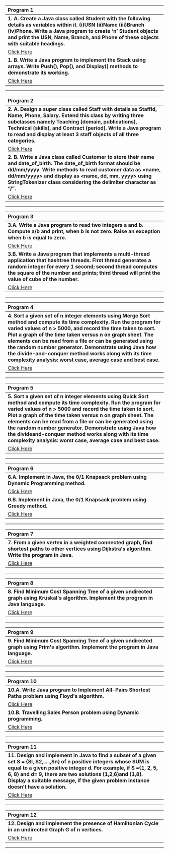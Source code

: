 | **Program 1**|
|:---------------|
| **1. A. Create a Java class called Student with the following details as variables within it. (i)USN (ii)Name (iii)Branch (iv)Phone. Write a Java program to create ‘n’ Student objects and print the USN, Name, Branch, and Phone of these objects with suitable headings.**|
  | [Click Here](1A.java)|
|**1. B. Write a Java program to implement the Stack using arrays. Write Push(), Pop(), and Display() methods to demonstrate its working.**|
  | [Click Here](1B.java)|

--------------

|**Program 2**|
|:------------------|
|**2. A. Design a super class called Staff with details as StaffId, Name, Phone, Salary. Extend this class by writing three subclasses namely Teaching (domain, publications), Technical (skills), and Contract (period). Write a Java program to read and display at least 3 staff objects of all three categories.**|
 |  [Click Here](2A.java)|
|**2. B. Write a Java class called Customer to store their name and date_of_birth. The date_of_birth format should be dd/mm/yyyy. Write methods to read customer data as <name, dd/mm/yyyy> and display as <name, dd, mm, yyyy> using StringTokenizer class considering the delimiter character as “/”.**|
| [Click Here](2B.java)|
   
--------------
|**Program 3**|
|:------------------|
| **3.A. Write a Java program to read two integers a and b. Compute a/b and print, when b is not zero. Raise an exception when b is equal to zero.** |
|  [Click Here](https://github.com/SKsaikiran/cselab/blob/6a6700ed968b731b8c730b3b44b7c68b97efc6bb/DAA/3A.java)|
|**3.B. Write a Java program that implements a multi-thread application that hashtree threads. First thread generates a random integer for every 1 second; second thread computes the square of the number and prints; third thread will print the value of cube of the number.**|
| [Click Here](https://github.com/SKsaikiran/cselab/blob/6a6700ed968b731b8c730b3b44b7c68b97efc6bb/DAA/3B.java)|
   
--------------
|**Program 4**|
|:------------------|
|**4. Sort a given set of n integer elements using Merge Sort method and compute its time complexity. Run the program for varied values of n > 5000, and record the time taken to sort. Plot a graph of the time taken versus n on graph sheet. The elements can be read from a file or can be generated using the random number generator. Demonstrate using Java how the divide-and-conquer method works along with its time complexity analysis: worst case, average case and best case.**|
|  [Click Here](https://github.com/SKsaikiran/cselab/blob/6a6700ed968b731b8c730b3b44b7c68b97efc6bb/DAA/4.java)|
   
--------------

|**Program 5**|
|:------------------|
|**5. Sort a given set of n integer elements using Quick Sort method and compute its time complexity. Run the program for varied values of n > 5000 and record the time taken to sort. Plot a graph of the time taken versus n on graph sheet. The elements can be read from a file or can be generated using the random number generator. Demonstrate using Java how the divideand-conquer method works along with its time complexity analysis: worst case, average case and best case.**|
|  [Click Here](https://github.com/SKsaikiran/cselab/blob/6a6700ed968b731b8c730b3b44b7c68b97efc6bb/DAA/5.MergeSort.java)|
   
--------------

|**Program 6**|
|:------------------|
|**6.A. Implement in Java, the 0/1 Knapsack problem using Dynamic Programming method.**|
|  [Click Here](https://github.com/SKsaikiran/cselab/blob/6a6700ed968b731b8c730b3b44b7c68b97efc6bb/DAA/6A.java)|
|**6.B.  Implement in Java, the 0/1 Knapsack problem using Greedy method.**|
| [Click Here](https://github.com/SKsaikiran/cselab/blob/6a6700ed968b731b8c730b3b44b7c68b97efc6bb/DAA/6B.java)|
   
--------------

|**Program 7**|
|:------------------|
|**7. From a given vertex in a weighted connected graph, find shortest paths to other vertices using Dijkstra's algorithm. Write the program in Java.**|
|  [Click Here](https://github.com/SKsaikiran/cselab/blob/6a6700ed968b731b8c730b3b44b7c68b97efc6bb/DAA/7.java)|
   
--------------

|**Program 8**|
|:------------------|
|**8. Find Minimum Cost Spanning Tree of a given undirected graph using  Kruskal's algorithm. Implement the program in Java language.**|
|  [Click Here](https://github.com/SKsaikiran/cselab/blob/6a6700ed968b731b8c730b3b44b7c68b97efc6bb/DAA/8.Krushkals.java)|
   
--------------

|**Program 9**|
|:------------------|
|**9. Find Minimum Cost Spanning Tree of a given undirected graph using  Prim's algorithm. Implement the program in Java language.**|
|  [Click Here](https://github.com/SKsaikiran/cselab/blob/6a6700ed968b731b8c730b3b44b7c68b97efc6bb/DAA/9.Prims.java)|
   
--------------

|**Program 10**|
|:------------------|
| **10.A. Write Java program to Implement All-Pairs Shortest Paths problem using Floyd's algorithm.** |
|  [Click Here](https://github.com/SKsaikiran/cselab/blob/6a6700ed968b731b8c730b3b44b7c68b97efc6bb/DAA/10A.java)|
|**10.B. Travelling Sales Person problem using Dynamic programming.**|
| [Click Here](https://github.com/SKsaikiran/cselab/blob/6a6700ed968b731b8c730b3b44b7c68b97efc6bb/DAA/10B.java)|
   
--------------

|**Program 11**|
|:------------------|
|**11. Design and implement in Java to find a subset of a given set S = {Sl, S2,.....,Sn} of n positive integers whose SUM is equal to a given positive integer d. For example, if S ={1, 2, 5, 6, 8} and d= 9, there are two solutions {1,2,6}and {1,8}. Display a suitable message, if the given problem instance doesn't have a solution.**|
|  [Click Here](https://github.com/SKsaikiran/cselab/blob/6a6700ed968b731b8c730b3b44b7c68b97efc6bb/DAA/11.java)|
   
--------------

|**Program 12**|
|:------------------|
|**12. Design and implement the presence of Hamiltonian Cycle in an undirected Graph G of n vertices.**|
|  [Click Here](https://github.com/SKsaikiran/cselab/blob/6a6700ed968b731b8c730b3b44b7c68b97efc6bb/DAA/12.java)|
   
--------------

